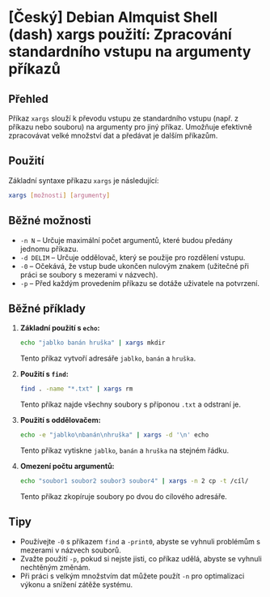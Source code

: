 # [Český] Debian Almquist Shell (dash) xargs použití: Zpracování standardního vstupu na argumenty příkazů

## Přehled
Příkaz `xargs` slouží k převodu vstupu ze standardního vstupu (např. z příkazu nebo souboru) na argumenty pro jiný příkaz. Umožňuje efektivně zpracovávat velké množství dat a předávat je dalším příkazům.

## Použití
Základní syntaxe příkazu `xargs` je následující:

```bash
xargs [možnosti] [argumenty]
```

## Běžné možnosti
- `-n N` – Určuje maximální počet argumentů, které budou předány jednomu příkazu.
- `-d DELIM` – Určuje oddělovač, který se použije pro rozdělení vstupu.
- `-0` – Očekává, že vstup bude ukončen nulovým znakem (užitečné při práci se soubory s mezerami v názvech).
- `-p` – Před každým provedením příkazu se dotáže uživatele na potvrzení.

## Běžné příklady
1. **Základní použití s `echo`:**
   ```bash
   echo "jablko banán hruška" | xargs mkdir
   ```
   Tento příkaz vytvoří adresáře `jablko`, `banán` a `hruška`.

2. **Použití s `find`:**
   ```bash
   find . -name "*.txt" | xargs rm
   ```
   Tento příkaz najde všechny soubory s příponou `.txt` a odstraní je.

3. **Použití s oddělovačem:**
   ```bash
   echo -e "jablko\nbanán\nhruška" | xargs -d '\n' echo
   ```
   Tento příkaz vytiskne `jablko`, `banán` a `hruška` na stejném řádku.

4. **Omezení počtu argumentů:**
   ```bash
   echo "soubor1 soubor2 soubor3 soubor4" | xargs -n 2 cp -t /cíl/
   ```
   Tento příkaz zkopíruje soubory po dvou do cílového adresáře.

## Tipy
- Používejte `-0` s příkazem `find` a `-print0`, abyste se vyhnuli problémům s mezerami v názvech souborů.
- Zvažte použití `-p`, pokud si nejste jisti, co příkaz udělá, abyste se vyhnuli nechtěným změnám.
- Při práci s velkým množstvím dat můžete použít `-n` pro optimalizaci výkonu a snížení zátěže systému.